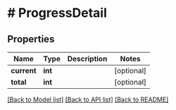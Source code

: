 # # ProgressDetail

## Properties

Name | Type | Description | Notes
------------ | ------------- | ------------- | -------------
**current** | **int** |  | [optional]
**total** | **int** |  | [optional]

[[Back to Model list]](../../README.md#models) [[Back to API list]](../../README.md#endpoints) [[Back to README]](../../README.md)
